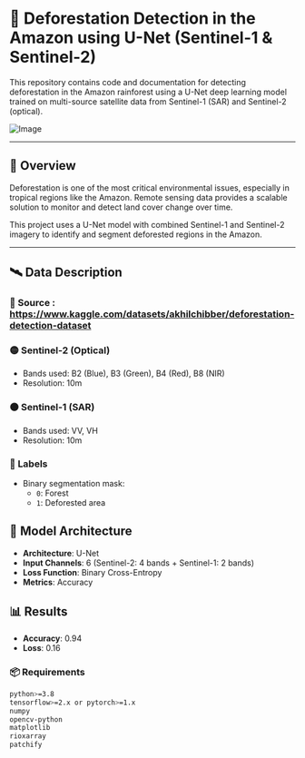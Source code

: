 # 🌳 Deforestation Detection in the Amazon using U-Net (Sentinel-1 & Sentinel-2)

This repository contains code and documentation for detecting deforestation in the Amazon rainforest using a U-Net deep learning model trained on multi-source satellite data from Sentinel-1 (SAR) and Sentinel-2 (optical).

![Image](https://github.com/user-attachments/assets/09b64d38-08b1-47aa-9403-2a40f67649b6)

---

## 📌 Overview

Deforestation is one of the most critical environmental issues, especially in tropical regions like the Amazon. Remote sensing data provides a scalable solution to monitor and detect land cover change over time.

This project uses a U-Net model with combined Sentinel-1 and Sentinel-2 imagery to identify and segment deforested regions in the Amazon.

---

## 🛰️ Data Description


### 📁 Source : https://www.kaggle.com/datasets/akhilchibber/deforestation-detection-dataset

### 🟡 Sentinel-2 (Optical)
- Bands used: B2 (Blue), B3 (Green), B4 (Red), B8 (NIR)
- Resolution: 10m

### ⚫ Sentinel-1 (SAR)
- Bands used: VV, VH
- Resolution: 10m

### 📌 Labels
- Binary segmentation mask:  
  - `0`: Forest  
  - `1`: Deforested area

## 🧠 Model Architecture

- **Architecture**: U-Net
- **Input Channels**: 6 (Sentinel-2: 4 bands + Sentinel-1: 2 bands)
- **Loss Function**: Binary Cross-Entropy
- **Metrics**: Accuracy

## 📊 Results

- **Accuracy**: 0.94
- **Loss**: 0.16

### 📦 Requirements

```bash
python>=3.8
tensorflow>=2.x or pytorch>=1.x
numpy
opencv-python
matplotlib
rioxarray
patchify
